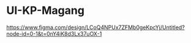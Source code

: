 # UI-KP-Magang
https://www.figma.com/design/LCoQ4NPUx7ZFMb0geKpcYj/Untitled?node-id=0-1&t=0nY4iK8d3Lx37uOX-1
